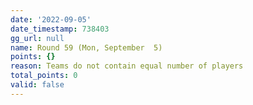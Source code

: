 ```yaml
---
date: '2022-09-05'
date_timestamp: 738403
gg_url: null
name: Round 59 (Mon, September  5)
points: {}
reason: Teams do not contain equal number of players
total_points: 0
valid: false
---
```


